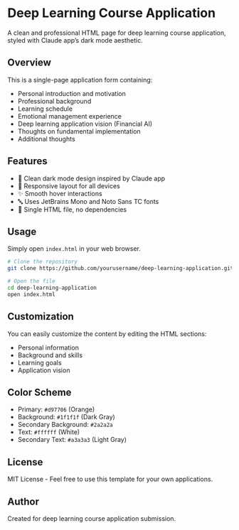 # Deep Learning Course Application

A clean and professional HTML page for deep learning course application, styled with Claude app’s dark mode aesthetic.

## Overview

This is a single-page application form containing:

- Personal introduction and motivation
- Professional background
- Learning schedule
- Emotional management experience
- Deep learning application vision (Financial AI)
- Thoughts on fundamental implementation
- Additional thoughts

## Features

- 🎨 Clean dark mode design inspired by Claude app
- 📱 Responsive layout for all devices
- ✨ Smooth hover interactions
- 🔤 Uses JetBrains Mono and Noto Sans TC fonts
- 🚀 Single HTML file, no dependencies

## Usage

Simply open `index.html` in your web browser.

```bash
# Clone the repository
git clone https://github.com/yourusername/deep-learning-application.git

# Open the file
cd deep-learning-application
open index.html
```

## Customization

You can easily customize the content by editing the HTML sections:

- Personal information
- Background and skills
- Learning goals
- Application vision

## Color Scheme

- Primary: `#d97706` (Orange)
- Background: `#1f1f1f` (Dark Gray)
- Secondary Background: `#2a2a2a`
- Text: `#ffffff` (White)
- Secondary Text: `#a3a3a3` (Light Gray)

## License

MIT License - Feel free to use this template for your own applications.

## Author

Created for deep learning course application submission.
